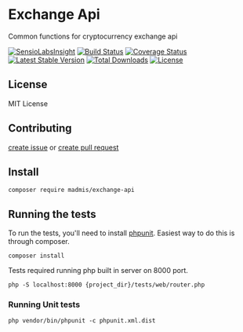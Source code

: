# Exchange Api

Common functions for cryptocurrency exchange api

[![SensioLabsInsight][sensiolabs-insight-image]][sensiolabs-insight-link]
[![Build Status][testing-image]][testing-link]
[![Coverage Status][coverage-image]][coverage-link]
[![Latest Stable Version][stable-image]][package-link]
[![Total Downloads][downloads-image]][package-link]
[![License][license-image]][license-link]


## License

MIT License


## Contributing
[create issue](https://github.com/madmis/exchange-api/issues/new) 
or [create pull request](https://github.com/madmis/exchange-api/compare)


## Install
    
    composer require madmis/exchange-api

## Running the tests
To run the tests, you'll need to install [phpunit](https://phpunit.de/). 
Easiest way to do this is through composer.

    composer install

Tests required running php built in server on 8000 port.

    php -S localhost:8000 {project_dir}/tests/web/router.php

### Running Unit tests

    php vendor/bin/phpunit -c phpunit.xml.dist


[testing-link]: https://travis-ci.org/madmis/exchange-api
[testing-image]: https://travis-ci.org/madmis/exchange-api.svg?branch=master

[sensiolabs-insight-link]: https://insight.sensiolabs.com/projects/877c7e0c-85f3-4d94-b9fb-27dab723dcba
[sensiolabs-insight-image]: https://insight.sensiolabs.com/projects/877c7e0c-85f3-4d94-b9fb-27dab723dcba/mini.png

[package-link]: https://packagist.org/packages/madmis/exchange-api
[downloads-image]: https://poser.pugx.org/madmis/exchange-api/downloads
[stable-image]: https://poser.pugx.org/madmis/exchange-api/v/stable
[license-image]: https://poser.pugx.org/madmis/exchange-api/license
[license-link]: https://packagist.org/packages/madmis/exchange-api

[coverage-link]: https://coveralls.io/github/madmis/exchange-api?branch=master
[coverage-image]: https://coveralls.io/repos/github/madmis/exchange-api/badge.svg?branch=master

